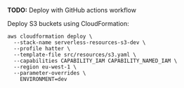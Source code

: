 **TODO:** Deploy with GitHub actions workflow

Deploy S3 buckets using CloudFormation:
```
aws cloudformation deploy \
  --stack-name serverless-resources-s3-dev \
  --profile hatter \
  --template-file src/resources/s3.yaml \
  --capabilities CAPABILITY_IAM CAPABILITY_NAMED_IAM \
  --region eu-west-1 \
  --parameter-overrides \
    ENVIRONMENT=dev
```